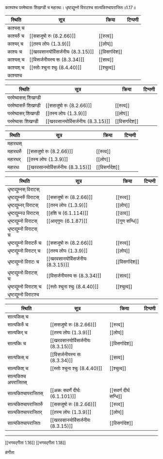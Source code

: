 काश्यश्च परमेष्वासः शिखण्डी च महारथः।
धृष्टद्युम्नो विराटश्च सात्यकिश्चापराजितः॥1.17॥

| स्थिति     | सूत्र                             | क्रिया         | टिप्पणी |
| ---------- | --------------------------------- | -------------- | ------- |
| काश्यस् च  |                                   |                |         |
| काश्यरुँ च | [[ससजुषो रुः (8.2.66)]]           | [[रुत्व]]      |         |
| काश्यर् च  | [[तस्य लोपः (1.3.9)]]             | [[लोप]]        |         |
| काश्यः च   | [[खरवसानयोर्विसर्जनीयः (8.3.15)]] | [[विसर्गादेश]] |         |
| काश्यस् च  | [[विसर्जनीयस्य सः (8.3.34)]]      | [[सत्व]]       |         |
| काश्यश् च  | [[स्तोः श्चुना श्चुः (8.4.40)]]   | [[श्चुत्व]]    |         |
| काश्यश्च   |                                   |                |         |

| स्थिति                 | सूत्र                             | क्रिया         | टिप्पणी |
| ---------------------- | --------------------------------- | -------------- | ------- |
| परमेष्वासस् शिखण्डी  |                                   |                |         |
| परमेष्वासरुँ शिखण्डी | [[ससजुषो रुः (8.2.66)]]           | [[रुत्व]]      |         |
| परमेष्वासर् शिखण्डी  | [[तस्य लोपः (1.3.9)]]             | [[लोप]]        |         |
| परमेष्वासः शिखण्डी   | [[खरवसानयोर्विसर्जनीयः (8.3.15)]] | [[विसर्गादेश]] |         |

| स्थिति   | सूत्र                             | क्रिया         | टिप्पणी |
| -------- | --------------------------------- | -------------- | ------- |
| महारथस्  |                                   |                |         |
| महारथरुँ | [[ससजुषो रुः (8.2.66)]]           | [[रुत्व]]      |         |
| महारथर्  | [[तस्य लोपः (1.3.9)]]             | [[लोप]]        |         |
| महारथः | [[खरवसानयोर्विसर्जनीयः (8.3.15)]] | [[विसर्गादेश]] |         |

| स्थिति                   | सूत्र                             | क्रिया         | टिप्पणी |
| ------------------------ | --------------------------------- | -------------- | ------- |
| धृष्टद्युम्नस् विराटस्   |                                   |                |         |
| धृष्टद्युम्नरुँ विराटस्  | [[ससजुषो रुः (8.2.66)]]           | [[रुत्व]]      |         |
| धृष्टद्युम्नर् विराटस्   | [[तस्य लोपः (1.3.9)]]             | [[लोप]]        |         |
| धृष्टद्युम्नउ विराटस्    | [[हशि च (6.1.114)]]               | [[उत्व]]       |         |
| धृष्टद्युम्नो विराटस्    | [[आद्गुणः (6.1.87)]]              | [[गुण सन्धि]]  |         |
| धृष्टद्युम्नो विराटस् च  |                                   |                |         |
| धृष्टद्युम्नो विराटरुँ च | [[ससजुषो रुः (8.2.66)]]           | [[रुत्व]]      |         |
| धृष्टद्युम्नो विराटर् च  | [[तस्य लोपः (1.3.9)]]             | [[लोप]]        |         |
| धृष्टद्युम्नो विराटः च   | [[खरवसानयोर्विसर्जनीयः (8.3.15)]] | [[विसर्गादेश]] |         |
| धृष्टद्युम्नो विराटस् च  | [[विसर्जनीयस्य सः (8.3.34)]]      | [[सत्व]]       |         |
| धृष्टद्युम्नो विराटश् च  | [[स्तोः श्चुना श्चुः (8.4.40)]]   | [[श्चुत्व]]    |         |
| धृष्टद्युम्नो विराटश्च   |                                   |                |         |

| स्थिति               | सूत्र                             | क्रिया                | टिप्पणी |
| -------------------- | --------------------------------- | --------------------- | ------- |
| सात्यकिस् च          |                                   |                       |         |
| सात्यकिरुँ च         | [[ससजुषो रुः (8.2.66)]]           | [[रुत्व]]             |         |
| सात्यकिर् च          | [[तस्य लोपः (1.3.9)]]             | [[लोप]]               |         |
| सात्यकिः च           | [[खरवसानयोर्विसर्जनीयः (8.3.15)]] | [[विसर्गादेश]]        |         |
| सात्यकिस् च          | [[विसर्जनीयस्य सः (8.3.34)]]      | [[सत्व]]              |         |
| सात्यकिश् च          | [[स्तोः श्चुना श्चुः (8.4.40)]]   | [[श्चुत्व]]           |         |
| सात्यकिश्च अपराजितस् |                                   |                       |         |
| सात्यकिश्चापराजितस्  | [[अकः सवर्णे दीर्घः (6.1.101)]]   | [[सवर्ण दीर्घ सन्धि]] |         |
| सात्यकिश्चापराजितरुँ | [[ससजुषो रुः (8.2.66)]]           | [[रुत्व]]             |         |
| सात्यकिश्चापराजितर्  | [[तस्य लोपः (1.3.9)]]             | [[लोप]]               |         |
| सात्यकिश्चापराजितः   | [[खरवसानयोर्विसर्जनीयः (8.3.15)]] | [[विसर्गादेश]]        |         |

---

[[भगवद्गीता 1.16]]
[[भगवद्गीता 1.18]]

#गीता